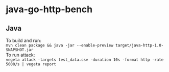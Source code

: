 # java-go-http-bench
## Java
To build and run:  
`mvn clean package && java -jar --enable-preview target/java-http-1.0-SNAPSHOT.jar`  
To run attack:  
`vegeta attack -targets test_data.csv -duration 10s -format http -rate 5000/s | vegeta report`